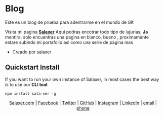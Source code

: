# Blog
Este es un blog de prueba para adentrarme en el mundo de GIt

Visita mi pagina **[Salaxer](https://salaxer.com)**
Aqui podras encotrar todo tipo de lujurias, **Ja** mentira, solo encuentras una pagina en blanco, bueno , proximamente estare subindo mi portafolio asi como una serie de pagina mas
&nbsp;
* Creado por salaxer
&nbsp;

## Quickstart Install

If you want to run your own instance of Salaxer, in most cases the best way is to use our **CLI tool**

```
npm install sala-xer -g
```

<p align="center">
    <a href="https://Salaxer.com" target="_blank" rel="noopener noreferrer">Salaxer.com</a> |
    <a href="https://web.facebook.com/Salaxer/" target="_blank" rel="noopener noreferrer">Facebook</a> |
    <a href="https://twitter.com/Salaxer1" target="_blank" rel="noopener noreferrer">Twitter</a> |
    <a href="https://github.com/Salaxer" target="_blank" rel="noopener noreferrer">GitHub</a> |
    <a href="https://www.instagram.com/salaxer1/" target="_blank" rel="noopener noreferrer">Instagram</a> |
    <a href="https://www.linkedin.com/in/hector-salazar-b409701a4/" target="_blank" rel="noopener noreferrer">LinkedIn</a> |
    <a href="mailto:contact@salaxer.com">email</a> |
    <a href="tel:+527775073272">phone</a>
</p>
